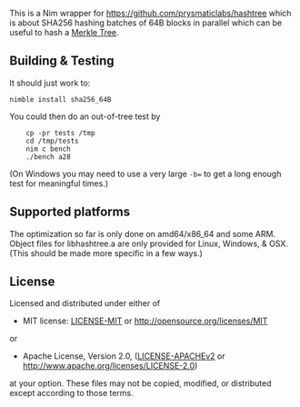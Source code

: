 This is a Nim wrapper for https://github.com/prysmaticlabs/hashtree which is
about SHA256 hashing batches of 64B blocks in parallel which can be useful to
hash a [Merkle Tree](https://en.wikipedia.org/wiki/Merkle_tree).

## Building & Testing

It should just work to:

    nimble install sha256_64B

You could then do an out-of-tree test by
```
    cp -pr tests /tmp
    cd /tmp/tests
    nim c bench
    ./bench a28
```
(On Windows you may need to use a very large `-b=` to get a long enough test
for meaningful times.)

## Supported platforms

The optimization so far is only done on amd64/x86\_64 and some ARM. Object files
for libhashtree.a are only provided for Linux, Windows, & OSX.  (This should be
made more specific in a few ways.)

## License

Licensed and distributed under either of

* MIT license: [LICENSE-MIT](LICENSE-MIT) or http://opensource.org/licenses/MIT

or

* Apache License, Version 2.0, ([LICENSE-APACHEv2](LICENSE-APACHEv2) or http://www.apache.org/licenses/LICENSE-2.0)

at your option. These files may not be copied, modified, or distributed except according to those terms.
